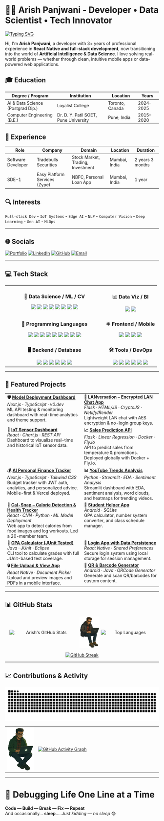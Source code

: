 # 🧑‍💻 Arish Panjwani - Developer • Data Scientist • Tech Innovator
[![Typing SVG](https://readme-typing-svg.demolab.com?font=Calibri&weight=900&size=25&duration=10000&pause=1200&width=1000&height=45&lines=Turning+Bugs+into+Features+and+Data+into+Insights+%F0%9F%98%8E;+From+Mobile+Apps+to+Machine+Learning+Mishaps...%F0%9F%AB%A3;Juggling+Code%2C+Coffee%2C+and+Data+%E2%9D%A4%EF%B8%8F;Full-Stack+Dev+Squeezed+into+a+Data+Scientist+%F0%9F%94%A5;Former+App+Guy+%F0%9F%93%B1%2C+Current+Data+Guy+%F0%9F%92%BF)](https://git.io/typing-svg)

Hi, I'm **Arish Panjwani**, a developer with 3+ years of professional experience in **React Native and full-stack development**, now transitioning into the world of **Artificial Intelligence & Data Science**. I love solving real-world problems — whether through clean, intuitive mobile apps or data-powered web applications.

## 🎓 Education

| Degree / Program                 | Institution                      | Location           | Years     |
|-----------------------------------|-----------------------------------|-------------------|----------|
| AI & Data Science (Postgrad Dip.) | Loyalist College                  | Toronto, Canada    | 2024–2025 |
| Computer Engineering (B.E.)       | Dr. D. Y. Patil SOET, Pune University   | Pune, India       | 2015–2020 |

## 💼 Experience

| Role  | Company                    | Domain                                | Location        | Duration        |
|--------|----------------------------|---------------------------------------|----------------|----------------|
| Software Developer | Tradebulls Securities       | Stock Market, Trading, Investment     | Mumbai, India   | 2 years 3 months |
| SDE-1 | Easy Platform Services (Zype) | NBFC, Personal Loan App               | Mumbai, India   | 1 year          |


<h2>🔍 Interests</h2>

`Full-stack Dev` - `IoT Systems` - `Edge AI` - `NLP` - `Computer Vision` - `Deep Learning` - `Gen AI` - `MLOps`

---

## 🌐 Socials
[![Portfolio](https://img.shields.io/badge/Portfolio-%232ea44f?style=for-the-badge&logo=firefox&logoColor=white)](https://arishpanjwani.dev) [![LinkedIn](https://img.shields.io/badge/LinkedIn-%230077B5.svg?style=for-the-badge&logo=linkedin&logoColor=white)](https://www.linkedin.com/in/arish-panjwani)  [![GitHub](https://img.shields.io/badge/GitHub-181717?style=for-the-badge&logo=github&logoColor=white)](https://github.com/arish-panjwani)  [![Email](https://img.shields.io/badge/Email-D14836?style=for-the-badge&logo=gmail&logoColor=white)](mailto:panjwaniarish@gmail.com)

---

## 💻 Tech Stack


<table width="100%">
  <tr>
    <td align="center" valign="top" width="65%">
      <h3>🤖 Data Science / ML / CV</h3>
      <img src="https://img.shields.io/badge/TensorFlow-FF6F00?style=for-the-badge&logo=tensorflow&logoColor=white" />
      <img src="https://img.shields.io/badge/Keras-D00000?style=for-the-badge&logo=keras&logoColor=white" />
      <img src="https://img.shields.io/badge/OpenCV-5C3EE8?style=for-the-badge&logo=opencv&logoColor=white" />
      <img src="https://img.shields.io/badge/Pandas-150458?style=for-the-badge&logo=pandas&logoColor=white" />
      <img src="https://img.shields.io/badge/NumPy-013243?style=for-the-badge&logo=numpy&logoColor=white" />
      <img src="https://img.shields.io/badge/Scikit--Learn-F7931E?style=for-the-badge&logo=scikit-learn&logoColor=white" />
      <img src="https://img.shields.io/badge/Matplotlib-11557C?style=for-the-badge&logo=python&logoColor=white" />
      <img src="https://img.shields.io/badge/Seaborn-4B8BBE?style=for-the-badge&logo=python&logoColor=white" />
    </td>
    <td align="center" valign="top" width="35%">
      <h3>📊 Data Viz / BI</h3>
      <img src="https://img.shields.io/badge/Power%20BI-F2C811?style=for-the-badge&logo=powerbi&logoColor=black" />
      <img src="https://img.shields.io/badge/Tableau-E97627?style=for-the-badge&logo=tableau&logoColor=white" />
    </td>
  </tr>
  <tr>
    <td align="center" valign="top" width="65%">
      <h3>🚀 Programming Languages</h3>
      <img src="https://img.shields.io/badge/Python-3776AB?style=for-the-badge&logo=python&logoColor=white" />
      <img src="https://img.shields.io/badge/JavaScript-F7DF1E?style=for-the-badge&logo=javascript&logoColor=black" />
      <img src="https://img.shields.io/badge/TypeScript-3178C6?style=for-the-badge&logo=typescript&logoColor=white" />
      <img src="https://img.shields.io/badge/Java-007396?style=for-the-badge&logo=java&logoColor=white" />
      <img src="https://img.shields.io/badge/Kotlin-0095D5?style=for-the-badge&logo=kotlin&logoColor=white" />
      <img src="https://img.shields.io/badge/C%23-239120?style=for-the-badge&logo=c-sharp&logoColor=white" />
      <img src="https://img.shields.io/badge/SQL-4479A1?style=for-the-badge&logo=mysql&logoColor=white" />
      <img src="https://img.shields.io/badge/HTML5-E34F26?style=for-the-badge&logo=html5&logoColor=white" />
      <img src="https://img.shields.io/badge/CSS3-1572B6?style=for-the-badge&logo=css3&logoColor=white" />
    </td>
    <td align="center" valign="top" width="35%">
      <h3>⚛️ Frontend / Mobile</h3>
      <img src="https://img.shields.io/badge/React-20232A?style=for-the-badge&logo=react&logoColor=61DAFB" />
      <img src="https://img.shields.io/badge/React%20Native-20232A?style=for-the-badge&logo=react&logoColor=61DAFB" />
      <img src="https://img.shields.io/badge/Next.js-000000?style=for-the-badge&logo=next.js&logoColor=white" />
      <img src="https://img.shields.io/badge/Expo-000020?style=for-the-badge&logo=expo&logoColor=white" />
    </td>
  </tr>
  <tr>
    <td align="center" valign="top" width="65%">
      <h3>🖥️ Backend / Database</h3>
      <img src="https://img.shields.io/badge/Flask-000000?style=for-the-badge&logo=flask&logoColor=white" />
      <img src="https://img.shields.io/badge/FastAPI-009688?style=for-the-badge&logo=fastapi&logoColor=white" />
      <img src="https://img.shields.io/badge/Express.js-000000?style=for-the-badge&logo=express&logoColor=white" />
      <img src="https://img.shields.io/badge/Node.js-339933?style=for-the-badge&logo=node.js&logoColor=white" />
      <img src="https://img.shields.io/badge/MongoDB-47A248?style=for-the-badge&logo=mongodb&logoColor=white" />
      <img src="https://img.shields.io/badge/SQLite-003B57?style=for-the-badge&logo=sqlite&logoColor=white" />
    </td>
    <td align="center" valign="top" width="35%">
      <h3>🛠️ Tools / DevOps</h3>
      <img src="https://img.shields.io/badge/Git-F05032?style=for-the-badge&logo=git&logoColor=white" />
      <img src="https://img.shields.io/badge/Postman-FF6C37?style=for-the-badge&logo=postman&logoColor=white" />
      <img src="https://img.shields.io/badge/Docker-2496ED?style=for-the-badge&logo=docker&logoColor=white" />
      <img src="https://img.shields.io/badge/Streamlit-FF4B4B?style=for-the-badge&logo=streamlit&logoColor=white" />
      <img src="https://img.shields.io/badge/Linux-FCC624?style=for-the-badge&logo=linux&logoColor=black" />
      <img src="https://img.shields.io/badge/GCP-4285F4?style=for-the-badge&logo=google-cloud&logoColor=white" />
    </td>
  </tr>
</table>


---

## 🚀 Featured Projects

<table>
  <tr>
    <td width="50%" valign="top">
      <strong>🛡️ <a href="https://github.com/arish-panjwani/model-deployment-dashboard">Model Deployment Dashboard</a></strong><br>
      <em>Next.js · TypeScript · v0.dev</em><br>
      ML API testing & monitoring dashboard with real-time analytics and theme support.
    </td>
    <td width="50%" valign="top">
      <strong>💬 <a href="https://github.com/arish-panjwani/LANversation">LANversation – Encrypted LAN Chat App</a></strong><br>
      <em>Flask · HTML/JS · CryptoJS · Netlify/Render</em><br>
      Lightweight LAN chat with AES encryption & no-login group keys.
    </td>
  </tr>
  <tr>
    <td width="50%" valign="top">
      <strong>📡 <a href="https://github.com/arish-panjwani/iot-sensor-dashboard">IoT Sensor Dashboard</a></strong><br>
      <em>React · Chart.js · REST API</em><br>
      Dashboard to visualize real-time and historical IoT sensor data.
    </td>
    <td width="50%" valign="top">
      <strong>📈 <a href="https://github.com/arish-panjwani/sales_prediction_api">Sales Prediction API</a></strong><br>
      <em>Flask · Linear Regression · Docker · Fly.io</em><br>
      API to predict sales from temperature & promotions. Deployed globally with Docker + Fly.io.
    </td>
  </tr>
  <tr>
    <td width="50%" valign="top">
      <strong>💰 <a href="https://github.com/arish-panjwani/ai-personal-finance-tracker">AI Personal Finance Tracker</a></strong><br>
      <em>Next.js · TypeScript · Tailwind CSS</em><br>
      Budget tracker with JWT auth, analytics, and personalized advice. Mobile-first & Vercel deployed.
    </td>
    <td width="50%" valign="top">
      <strong>📊 <a href="https://github.com/arish-panjwani/youtube-trending-analysis">YouTube Trends Analysis</a></strong><br>
      <em>Python · Streamlit · EDA · Sentiment Analysis</em><br>
      Streamlit dashboard with EDA, sentiment analysis, word clouds, and heatmaps for trending videos.
    </td>
  </tr>
  <tr>
    <td width="50%" valign="top">
      <strong>🔬 <a href="https://github.com/arish-panjwani/cal-snap-react">Cal-Snap – Calorie Detection & Health Tracker</a></strong><br>
      <em>React · CNN · Python · ML Model Deployment</em><br>
      Web app to detect calories from food images and log workouts. Led a 20-member team.
    </td>
    <td width="50%" valign="top">
      <strong>📱 <a href="https://github.com/arish-panjwani/Student_Helper">Student Helper App</a></strong><br>
      <em>Android · SQLite</em><br>
      GPA calculator, number system converter, and class schedule manager.
    </td>
  </tr>
  <tr>
    <td width="50%" valign="top">
      <strong>🧪 <a href="https://github.com/arish-panjwani/GPA_Calculator_Testing">GPA Calculator (JUnit Tested)</a></strong><br>
      <em>Java · JUnit · Eclipse</em><br>
      CLI tool to calculate grades with full JUnit-based test coverage.
    </td>
    <td width="50%" valign="top">
      <strong>🔐 <a href="https://github.com/arish-panjwani/LoginTestProject">Login App with Data Persistence</a></strong><br>
      <em>React Native · Shared Preferences</em><br>
      Secure login system using local storage for session management.
    </td>
  </tr>
  <tr>
    <td width="50%" valign="top">
      <strong>🔒 <a href="https://github.com/arish-panjwani/FilesUploadProject">File Upload & View App</a></strong><br>
      <em>React Native · Document Picker</em><br>
      Upload and preview images and PDFs in a mobile interface.
    </td>
    <td width="50%" valign="top">
      <strong>🔳 <a href="https://github.com/arish-panjwani/QR_and_Barcode_Generator">QR & Barcode Generator</a></strong><br>
      <em>Android · Java · QRCode Generator</em><br>
      Generate and scan QR/barcodes for custom content.
    </td>
  </tr>
</table>

---

## 📊 GitHub Stats

<p align="center">
  <span>
    <img src="https://github-readme-stats.vercel.app/api?username=arish-panjwani&show_icons=true&theme=radical" alt="Arish's GitHub Stats" style="display: inline-block; vertical-align: middle; width: 45%;" />
  </span>
  <span>
    <img src="assets/backgroundless_image.png" alt="Profile Banner" style="background-color: red; width: 13%; display: inline-block; vertical-align: middle;" />
  </span>
  <span>
    <img src="https://github-readme-stats.vercel.app/api/top-langs/?username=arish-panjwani&layout=compact&theme=radical" alt="Top Languages" style="display: inline-block; vertical-align: middle; width: 35%;" />
  </span>
</p>

<div align="center">
<a href="https://git.io/streak-stats"><img src="https://github-readme-streak-stats.herokuapp.com?user=arish-panjwani&hide_border=true" alt="GitHub Streak" /></a>
</div>

---

## 📈 Contributions & Activity

<img src="https://raw.githubusercontent.com/arish-panjwani/arish-panjwani/output/github-contribution-grid-snake.svg" alt="GitHub Contribution Snake" width="110%" />

<!-- 📈 GitHub Activity Grid with Avatar (20-80 layout, borderless) -->
<table style="border: none;">
  <tr>
    <td width="20%" align="center" style="border: none;">
      <img src="assets/backgroundless_image2.png" alt="Profile Banner" width="100%" />
    </td>
    <td width="80%" style="border: none;">
      <a href="https://github.com/Ashutosh00710/github-readme-activity-graph">
        <img src="https://github-readme-activity-graph.vercel.app/graph?username=arish-panjwani&theme=react-dark&days=30&radius=15" alt="GitHub Activity Graph" width="100%" />
      </a>
    </td>
  </tr>
</table>

---

# 🚀 **Debugging Life One Line at a Time**  
**Code — Build — Break — Fix — Repeat**  
And occasionally... **sleep**.....*Just kidding — no sleep* 😎



